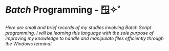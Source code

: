 # *Batch* Programming - 🪟✧˚
*Here are small and brief records of my studies involving Batch Script programming. I will be learning this language with the sole purpose of improving my knowledge to handle and manipulate files efficiently through the Windows terminal.*
